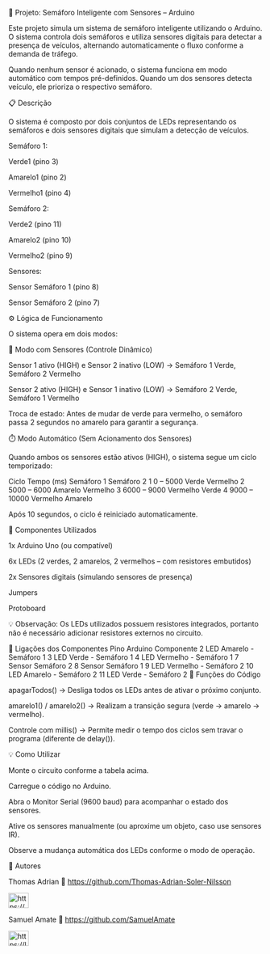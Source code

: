 🚦 Projeto: Semáforo Inteligente com Sensores – Arduino

Este projeto simula um sistema de semáforo inteligente utilizando o Arduino.
O sistema controla dois semáforos e utiliza sensores digitais para detectar a presença de veículos, alternando automaticamente o fluxo conforme a demanda de tráfego.

Quando nenhum sensor é acionado, o sistema funciona em modo automático com tempos pré-definidos.
Quando um dos sensores detecta veículo, ele prioriza o respectivo semáforo.

📋 Descrição

O sistema é composto por dois conjuntos de LEDs representando os semáforos e dois sensores digitais que simulam a detecção de veículos.

Semáforo 1:

Verde1 (pino 3)

Amarelo1 (pino 2)

Vermelho1 (pino 4)

Semáforo 2:

Verde2 (pino 11)

Amarelo2 (pino 10)

Vermelho2 (pino 9)

Sensores:

Sensor Semáforo 1 (pino 8)

Sensor Semáforo 2 (pino 7)

⚙️ Lógica de Funcionamento

O sistema opera em dois modos:

🚗 Modo com Sensores (Controle Dinâmico)

Sensor 1 ativo (HIGH) e Sensor 2 inativo (LOW) →
Semáforo 1 Verde, Semáforo 2 Vermelho

Sensor 2 ativo (HIGH) e Sensor 1 inativo (LOW) →
Semáforo 2 Verde, Semáforo 1 Vermelho

Troca de estado:
Antes de mudar de verde para vermelho, o semáforo passa 2 segundos no amarelo para garantir a segurança.

⏱️ Modo Automático (Sem Acionamento dos Sensores)

Quando ambos os sensores estão ativos (HIGH), o sistema segue um ciclo temporizado:

Ciclo	Tempo (ms)	Semáforo 1	Semáforo 2
1	0 – 5000	Verde	Vermelho
2	5000 – 6000	Amarelo	Vermelho
3	6000 – 9000	Vermelho	Verde
4	9000 – 10000	Vermelho	Amarelo

Após 10 segundos, o ciclo é reiniciado automaticamente.

🔌 Componentes Utilizados

1x Arduino Uno (ou compatível)

6x LEDs (2 verdes, 2 amarelos, 2 vermelhos – com resistores embutidos)

2x Sensores digitais (simulando sensores de presença)

Jumpers

Protoboard

💡 Observação: Os LEDs utilizados possuem resistores integrados, portanto não é necessário adicionar resistores externos no circuito.

🔧 Ligações dos Componentes
Pino Arduino	Componente
2	LED Amarelo - Semáforo 1
3	LED Verde - Semáforo 1
4	LED Vermelho - Semáforo 1
7	Sensor Semáforo 2
8	Sensor Semáforo 1
9	LED Vermelho - Semáforo 2
10	LED Amarelo - Semáforo 2
11	LED Verde - Semáforo 2
🧩 Funções do Código

apagarTodos() → Desliga todos os LEDs antes de ativar o próximo conjunto.

amarelo1() / amarelo2() → Realizam a transição segura (verde → amarelo → vermelho).

Controle com millis() → Permite medir o tempo dos ciclos sem travar o programa (diferente de delay()).

💡 Como Utilizar

Monte o circuito conforme a tabela acima.

Carregue o código no Arduino.

Abra o Monitor Serial (9600 baud) para acompanhar o estado dos sensores.

Ative os sensores manualmente (ou aproxime um objeto, caso use sensores IR).

Observe a mudança automática dos LEDs conforme o modo de operação.

👤 Autores

Thomas Adrian
🔗 https://github.com/Thomas-Adrian-Soler-Nilsson

<p align="left"> <a href="https://www.linkedin.com/in/thomas-adrian" target="blank"> <img align="center" src="https://raw.githubusercontent.com/rahuldkjain/github-profile-readme-generator/master/src/images/icons/Social/linked-in-alt.svg" alt="https://www.linkedin.com/in/thomas-adrian" height="30" width="40" /> </a> </p>

Samuel Amate
🔗 https://github.com/SamuelAmate

<p align="left"> <a href="https://linkedin.com/in/samuel-amate" target="blank"> <img align="center" src="https://raw.githubusercontent.com/rahuldkjain/github-profile-readme-generator/master/src/images/icons/Social/linked-in-alt.svg" alt="https://linkedin.com/in/samuel-amate" height="30" width="40" /> </a> </p>
